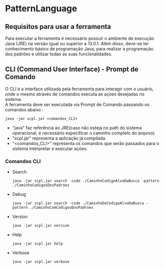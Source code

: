 # PatternLanguage

## Requisitos para usar a ferramenta
Para executar a ferramenta é necessário possuir o ambiente de execução Java (JRE) na versão igual ou superior a 13.0.1. Além disso, deve-se ter conhecimento básico de programação Java, para realizar a programação dos padrões e utilizar todas as suas funcionalidades.

## CLI (Command User Interface) - Prompt de Comando

O CLI é a interface utilizada pela ferramenta para interagir com o usuário, onde o mesmo através de comandos executa as ações desejadas no sistema.  
A ferramenta deve ser executada via Prompt de Comando passando os comandos abaixo :

```
java -jar scpl.jar <comandos_CLI>
```

  - "java" faz referência ao JRE(caso não esteja no path do sistema operacional, é necessário especificar o caminho completo do arquivo)
  - "scpl.jar" representa a aplicação já compilada 
  - “<comandos_CLI>” representa os comandos que serão passados para o sistema interpretar e executar ações. 

### Comandos CLI
  - Search
    ``` 
    java -jar scpl.jar search -code ./CaminhoCodigoAlvoDaBusca -pattern ./CaminhoCodigosDosPadroes
    ```

  - Debug
   
    ``` 
    java -jar scpl.jar search -code ./CaminhoDoCodigoAlvoDaBusca -pattern ./CaminhoComCodigosDosPadroes
    ```
  
  - Version
   
    ```
    java -jar scpl.jar version 
    ```

  - Help
   
    ```
    java -jar scpl.jar help
    ```

  - Verbose
  
    ```
    java -jar scpl.jar verbose
    ```
